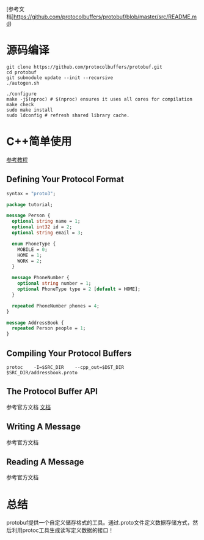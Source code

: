 [参考文档]https://github.com/protocolbuffers/protobuf/blob/master/src/README.md) 

# 源码编译
```shell
git clone https://github.com/protocolbuffers/protobuf.git
cd protobuf
git submodule update --init --recursive
./autogen.sh

./configure
make -j$(nproc) # $(nproc) ensures it uses all cores for compilation
make check
sudo make install
sudo ldconfig # refresh shared library cache.
```

# C++简单使用
[参考教程](https://developers.google.com/protocol-buffers/docs/cpptutorial)

## Defining Your Protocol Format

```protobuf
syntax = "proto3";

package tutorial;

message Person {
  optional string name = 1;
  optional int32 id = 2;
  optional string email = 3;

  enum PhoneType {
    MOBILE = 0;
    HOME = 1;
    WORK = 2;
  }

  message PhoneNumber {
    optional string number = 1;
    optional PhoneType type = 2 [default = HOME];
  }

  repeated PhoneNumber phones = 4;
}

message AddressBook {
  repeated Person people = 1;
}
```

## Compiling Your Protocol Buffers

```shell
protoc    -I=$SRC_DIR    --cpp_out=$DST_DIR     $SRC_DIR/addressbook.proto
```

## The Protocol Buffer API
参考官方文档
[文档](https://developers.google.com/protocol-buffers/docs/cpptutorial#parsing-and-serialization)

## Writing A Message
参考官方文档

## Reading A Message
参考官方文档

# 总结
protobuf提供一个自定义储存格式的工具。通过.proto文件定义数据存储方式，然后利用protoc工具生成读写定义数据的接口！